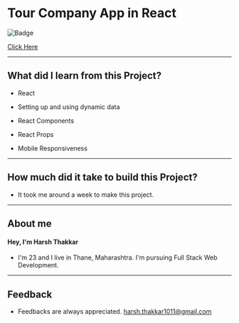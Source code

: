 # Tour Company App in React

![Badge](https://img.shields.io/badge/Netlify-Link-green)

[Click Here](https://backroads-tour-company-react.netlify.app/)

---

## What did I learn from this Project?

- React

- Setting up and using dynamic data

- React Components

- React Props

- Mobile Responsiveness

---

## How much did it take to build this Project?

- It took me around a week to make this project.

---

## **About me**

#### **Hey, I'm Harsh Thakkar**

- I'm 23 and I live in Thane, Maharashtra. I'm pursuing Full Stack Web Development.

---

## **Feedback**

- Feedbacks are always appreciated. harsh.thakkar1011@gmail.com
